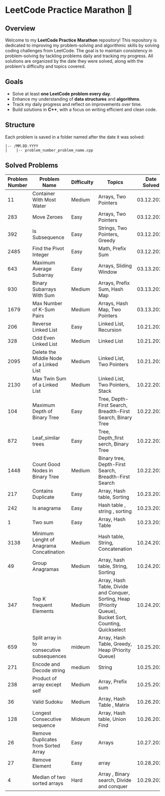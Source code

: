 # LeetCode Practice Marathon 🏁

## Overview
Welcome to my **LeetCode Practice Marathon** repository! This repository is dedicated to improving my problem-solving and algorithmic skills by solving coding challenges from LeetCode. The goal is to maintain consistency in problem-solving by tackling problems daily and tracking my progress. All solutions are organized by the date they were solved, along with the problem's difficulty and topics covered.

## Goals
- Solve at least **one LeetCode problem every day**.
- Enhance my understanding of **data structures** and **algorithms**.
- Track my daily progress and reflect on improvements over time.
- Build solutions in **C++**, with a focus on writing efficient and clean code.

## Structure
Each problem is saved in a folder named after the date it was solved:

```
|-- /MM.DD.YYYY
|    |-- problem_number_problem_name.cpp
```

## Solved Problems

| Problem Number | Problem Name                          | Difficulty | Topics                                | Date Solved |
|----------------|---------------------------------------|------------|---------------------------------------|-------------|
| 11             | Container With Most Water             | Medium     | Arrays, Two Pointers                  | 03.12.2024  |
| 283            | Move Zeroes                           | Easy       | Arrays, Two Pointers                  | 03.12.2024  |
| 392            | Is Subsequence                        | Easy       | Strings, Two Pointers, Greedy         | 03.12.2024  |
| 2485           | Find the Pivot Integer                | Easy       | Math, Prefix Sum                      | 03.12.2024  |
| 643            | Maximum Average Subarray              | Easy       | Arrays, Sliding Window                | 03.13.2024  |
| 930            | Binary Subarrays With Sum             | Medium     | Arrays, Prefix Sum, Hash Map          | 03.13.2024  |
| 1679           | Max Number of K-Sum Pairs             | Medium     | Arrays, Hash Map, Two Pointers        | 03.13.2024  |
| 206            | Reverse Linked List                   | Easy       | Linked List, Recursion                | 10.21.2024  |
| 328            | Odd Even Linked List                  | Medium     | Linked List                           | 10.21.2024  |
| 2095           | Delete the Middle Node of a Linked List| Medium     | Linked List, Two Pointers             | 10.21.2024  |
| 2130           | Max Twin Sum of a Linked List         | Medium     | Linked List, Two Pointers, Stack      | 10.22.2024  |
| 104 | Maximum Depth of Binary Tree | Easy | Tree, Depth-First Search, Breadth-First Search, Binary Tree | 10.22.2024 |
| 872 | Leaf_similar trees | Easy | Tree, Depth_first serch, Binary Tree | 10.22.2024 |
| 1448 | Count Good Nodes in Binary Tree | Medium | Binary tree, Depth-First Search, Breadth-First Search | 10.22.2024 |
| 217 | Contains Duplicate | Easy | Array, Hash table, Sorting | 10.23.2024 |
| 242 | Is anagrama | Easy | Hash table , string , sorting | 10.23.2024 |
| 1 | Two sum | Easy | Array, Hash Table | 10.23.2024 |
| 3138 | Minimum Lenght of Anagrama Concatination | Medium | Hash table, String, Concatenation | 10.24.2024 |
| 49 | Group Anagramas | Medium | Array, hash table, String, Sorting | 10.24.2024 |
| 347 | Top K frequent Elements | Medium | Array, Hash Table, Divide and Conquer, Sorting, Heap (Priority Queue), Bucket Sort, Counting, Quickselect | 10.24.2024 |
| 659 | Split array in to consecutive subsequences | mideum | Array, Hash Table, Greedy, Heap (Priority Queue) | 10.25.2024 |
| 271 | Encode and Decode string | medium | String | 10.25.2024 |
| 238 | Product of array except self | Medium | Array, Prefix sum | 10.25.2024 |
| 36  | Valid Sudoku | Medium | Array, Hash Table , Matrix | 10.26.2024 |
| 128 | Longest Consecutive sequence | Mideum | Array, Hash table, Union Find | 10.26.2024 |
| 26 | Remove Duplicates from Sorted Array | Easy | Arrays | 10.27.2024 |
| 27  | Remove Element | Easy | array | 10.28.2024 |
| 4  | Median of two sorted arrays | Hard | Array , Binary search, Divide and conquer  | 10.29.2024 |
